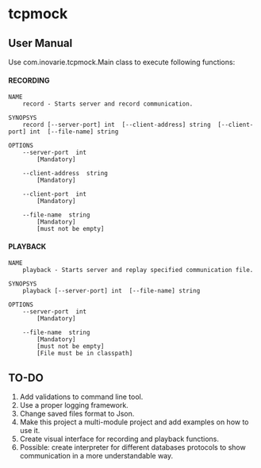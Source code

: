 # tcpmock

## User Manual
Use com.inovarie.tcpmock.Main class to execute following functions:

#### RECORDING

```
NAME
	record - Starts server and record communication.

SYNOPSYS
	record [--server-port] int  [--client-address] string  [--client-port] int  [--file-name] string

OPTIONS
	--server-port  int
		[Mandatory]

	--client-address  string
		[Mandatory]

	--client-port  int
		[Mandatory]

	--file-name  string	
		[Mandatory]
		[must not be empty]
```


#### PLAYBACK

```
NAME
	playback - Starts server and replay specified communication file.

SYNOPSYS
	playback [--server-port] int  [--file-name] string

OPTIONS
	--server-port  int
		[Mandatory]

	--file-name  string
		[Mandatory]
		[must not be empty]
		[File must be in classpath]
```

## TO-DO

1. Add validations to command line tool.
2. Use a proper logging framework.
3. Change saved files format to Json.
4. Make this project a multi-module project and add examples on how to use it.
5. Create visual interface for recording and playback functions.
6. Possible: create interpreter for different databases protocols to show communication in a more understandable way.

